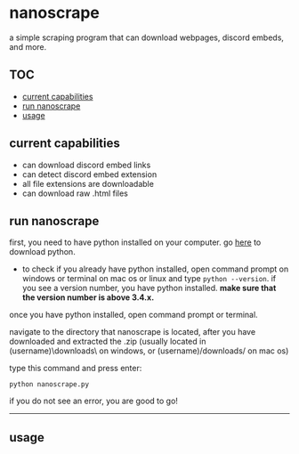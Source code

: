 # nanoscrape
a simple scraping program that can download webpages, discord embeds, and more.

## TOC

- [current capabilities](#current-capabilities)
- [run nanoscrape](#run-nanoscrape)
- [usage](#usage)


## current capabilities

- can download discord embed links
- can detect discord embed extension
- all file extensions are downloadable
- can download raw .html files

## run nanoscrape

first, you need to have python installed on your computer. go [here](https://python.org/download) to download python.

- to check if you already have python installed, open command prompt on windows or terminal on mac os or linux and type `python --version`. if you see a version number, you have python installed. __make sure that the version number is above 3.4.x.__

once you have python installed, open command prompt or terminal.

navigate to the directory that nanoscrape is located, after you have downloaded and extracted the .zip (usually located in (username)\downloads\ on windows, or (username)/downloads/ on mac os)

type this command and press enter:

`python nanoscrape.py`

if you do not see an error, you are good to go!

------------

## usage

